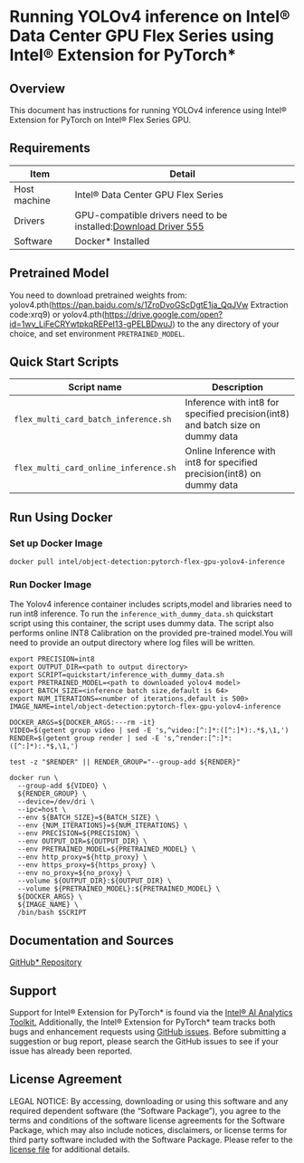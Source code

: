 # Running YOLOv4 inference on Intel® Data Center GPU Flex Series using Intel® Extension for PyTorch*


## Overview

This document has instructions for running YOLOv4 inference using Intel® Extension for PyTorch on Intel® Flex Series GPU.

## Requirements
| Item | Detail |
| ------ | ------- |
| Host machine  | Intel® Data Center GPU Flex Series  |
| Drivers | GPU-compatible drivers need to be installed:[Download Driver 555](https://dgpu-docs.intel.com/releases/stable_555_20230124.html#ubuntu-22-04)
| Software | Docker* Installed |

## Pretrained Model

You need to download pretrained weights from: yolov4.pth(https://pan.baidu.com/s/1ZroDvoGScDgtE1ja_QqJVw Extraction code:xrq9) or yolov4.pth(https://drive.google.com/open?id=1wv_LiFeCRYwtpkqREPeI13-gPELBDwuJ) to the any directory of your choice, and set environment `PRETRAINED_MODEL`.

## Quick Start Scripts

| Script name | Description |
|-------------|-------------|
| `flex_multi_card_batch_inference.sh` | Inference with int8 for specified precision(int8) and batch size on dummy data |
| `flex_multi_card_online_inference.sh` | Online Inference with int8 for specified precision(int8) on dummy data |
## Run Using Docker

### Set up Docker Image

```
docker pull intel/object-detection:pytorch-flex-gpu-yolov4-inference
```
### Run Docker Image
The Yolov4 inference container includes scripts,model and libraries need to run int8 inference. To run the `inference_with_dummy_data.sh` quickstart script using this container, the script uses dummy data. The script also performs online INT8 Calibration on the provided pre-trained model.You will need to provide an output directory where log files will be written. 

```
export PRECISION=int8
export OUTPUT_DIR=<path to output directory>
export SCRIPT=quickstart/inference_with_dummy_data.sh
export PRETRAINED_MODEL=<path to downloaded yolov4 model>
export BATCH_SIZE=<inference batch size,default is 64>
export NUM_ITERATIONS=<number of iterations,default is 500>
IMAGE_NAME=intel/object-detection:pytorch-flex-gpu-yolov4-inference

DOCKER_ARGS=${DOCKER_ARGS:---rm -it}
VIDEO=$(getent group video | sed -E 's,^video:[^:]*:([^:]*):.*$,\1,')
RENDER=$(getent group render | sed -E 's,^render:[^:]*:([^:]*):.*$,\1,')

test -z "$RENDER" || RENDER_GROUP="--group-add ${RENDER}"

docker run \
  --group-add ${VIDEO} \
  ${RENDER_GROUP} \
  --device=/dev/dri \
  --ipc=host \
  --env ${BATCH_SIZE}=${BATCH_SIZE} \
  --env {NUM_ITERATIONS}=${NUM_ITERATIONS} \
  --env PRECISION=${PRECISION} \
  --env OUTPUT_DIR=${OUTPUT_DIR} \
  --env PRETRAINED_MODEL=${PRETRAINED_MODEL} \
  --env http_proxy=${http_proxy} \
  --env https_proxy=${https_proxy} \
  --env no_proxy=${no_proxy} \
  --volume ${OUTPUT_DIR}:${OUTPUT_DIR} \
  --volume ${PRETRAINED_MODEL}:${PRETRAINED_MODEL} \
  ${DOCKER_ARGS} \
  ${IMAGE_NAME} \
  /bin/bash $SCRIPT
  ```

## Documentation and Sources

[GitHub* Repository](https://github.com/IntelAI/models/tree/master/dockerfiles/model_containers)

## Support
Support for Intel® Extension for PyTorch* is found via the [Intel® AI Analytics Toolkit.](https://www.intel.com/content/www/us/en/developer/tools/oneapi/ai-analytics-toolkit.html#gs.qbretz) Additionally, the Intel® Extension for PyTorch* team tracks both bugs and enhancement requests using [GitHub issues](https://github.com/intel/intel-extension-for-pytorch/issues). Before submitting a suggestion or bug report, please search the GitHub issues to see if your issue has already been reported.

## License Agreement

LEGAL NOTICE: By accessing, downloading or using this software and any required dependent software (the “Software Package”), you agree to the terms and conditions of the software license agreements for the Software Package, which may also include notices, disclaimers, or license terms for third party software included with the Software Package. Please refer to the [license file](https://github.com/IntelAI/models/tree/master/third_party) for additional details.